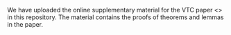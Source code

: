 We have uploaded the online supplementary material for the VTC paper <<Online Model Retaining Selection and Instances
Allocation in Edge Computing Networks>> in this repository. The material contains the proofs of theorems and lemmas in the paper.
